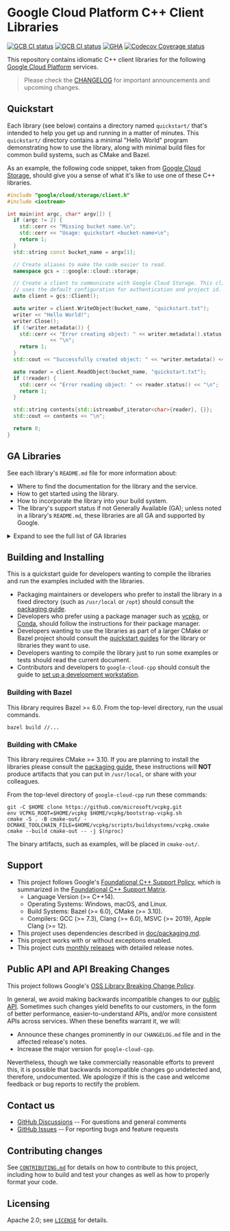# Google Cloud Platform C++ Client Libraries

<!-- This file is automatically generated by ci/test-markdown/generate-readme.sh -->

[![GCB CI status][gcb-clang-tidy-shield]][gcb-clang-tidy-link]
[![GCB CI status][gcb-asan-shield]][gcb-asan-link]
[![GHA][gha-shield]][gha-link]
[![Codecov Coverage status][codecov-shield]][codecov-link]

This repository contains idiomatic C++ client libraries for the following
[Google Cloud Platform](https://cloud.google.com/) services.

> Please check the [CHANGELOG] for important announcements and upcoming changes.

## Quickstart

Each library (see below) contains a directory named `quickstart/` that's
intended to help you get up and running in a matter of minutes. This
`quickstart/` directory contains a minimal "Hello World" program demonstrating
how to use the library, along with minimal build files for common build systems,
such as CMake and Bazel.

As an example, the following code snippet, taken from
[Google Cloud Storage](google/cloud/storage/README.md), should give you a sense
of what it's like to use one of these C++ libraries.

<!-- inject-quickstart-start -->

```cc
#include "google/cloud/storage/client.h"
#include <iostream>

int main(int argc, char* argv[]) {
  if (argc != 2) {
    std::cerr << "Missing bucket name.\n";
    std::cerr << "Usage: quickstart <bucket-name>\n";
    return 1;
  }
  std::string const bucket_name = argv[1];

  // Create aliases to make the code easier to read.
  namespace gcs = ::google::cloud::storage;

  // Create a client to communicate with Google Cloud Storage. This client
  // uses the default configuration for authentication and project id.
  auto client = gcs::Client();

  auto writer = client.WriteObject(bucket_name, "quickstart.txt");
  writer << "Hello World!";
  writer.Close();
  if (!writer.metadata()) {
    std::cerr << "Error creating object: " << writer.metadata().status()
              << "\n";
    return 1;
  }
  std::cout << "Successfully created object: " << *writer.metadata() << "\n";

  auto reader = client.ReadObject(bucket_name, "quickstart.txt");
  if (!reader) {
    std::cerr << "Error reading object: " << reader.status() << "\n";
    return 1;
  }

  std::string contents{std::istreambuf_iterator<char>{reader}, {}};
  std::cout << contents << "\n";

  return 0;
}
```

<!-- inject-quickstart-end -->

## GA Libraries

See each library's `README.md` file for more information about:

- Where to find the documentation for the library and the service.
- How to get started using the library.
- How to incorporate the library into your build system.
- The library's support status if not Generally Available (GA); unless noted in
  a library's `README.md`, these libraries are all GA and supported by Google.

<details>
<summary>Expand to see the full list of GA libraries</summary>

<!-- inject-GA-features-start -->

- [Access Approval API](google/cloud/accessapproval/README.md)
  [\[quickstart\]](google/cloud/accessapproval/quickstart/README.md)
  [\[reference\]](https://cloud.google.com/cpp/docs/reference/accessapproval/latest)
- [Access Context Manager API](google/cloud/accesscontextmanager/README.md)
  [\[quickstart\]](google/cloud/accesscontextmanager/quickstart/README.md)
  [\[reference\]](https://cloud.google.com/cpp/docs/reference/accesscontextmanager/latest)
- [Advisory Notifications API](google/cloud/advisorynotifications/README.md)
  [\[quickstart\]](google/cloud/advisorynotifications/quickstart/README.md)
  [\[reference\]](https://cloud.google.com/cpp/docs/reference/advisorynotifications/latest)
- [Vertex AI API](google/cloud/aiplatform/README.md)
  [\[quickstart\]](google/cloud/aiplatform/quickstart/README.md)
  [\[reference\]](https://cloud.google.com/cpp/docs/reference/aiplatform/latest)
- [AlloyDB API](google/cloud/alloydb/README.md)
  [\[quickstart\]](google/cloud/alloydb/quickstart/README.md)
  [\[reference\]](https://cloud.google.com/cpp/docs/reference/alloydb/latest)
- [API Gateway API](google/cloud/apigateway/README.md)
  [\[quickstart\]](google/cloud/apigateway/quickstart/README.md)
  [\[reference\]](https://cloud.google.com/cpp/docs/reference/apigateway/latest)
- [Apigee Connect API](google/cloud/apigeeconnect/README.md)
  [\[quickstart\]](google/cloud/apigeeconnect/quickstart/README.md)
  [\[reference\]](https://cloud.google.com/cpp/docs/reference/apigeeconnect/latest)
- [API Keys API](google/cloud/apikeys/README.md)
  [\[quickstart\]](google/cloud/apikeys/quickstart/README.md)
  [\[reference\]](https://cloud.google.com/cpp/docs/reference/apikeys/latest)
- [App Engine Admin API](google/cloud/appengine/README.md)
  [\[quickstart\]](google/cloud/appengine/quickstart/README.md)
  [\[reference\]](https://cloud.google.com/cpp/docs/reference/appengine/latest)
- [App Hub API](google/cloud/apphub/README.md)
  [\[quickstart\]](google/cloud/apphub/quickstart/README.md)
  [\[reference\]](https://cloud.google.com/cpp/docs/reference/apphub/latest)
- [Artifact Registry API](google/cloud/artifactregistry/README.md)
  [\[quickstart\]](google/cloud/artifactregistry/quickstart/README.md)
  [\[reference\]](https://cloud.google.com/cpp/docs/reference/artifactregistry/latest)
- [Cloud Asset API](google/cloud/asset/README.md)
  [\[quickstart\]](google/cloud/asset/quickstart/README.md)
  [\[reference\]](https://cloud.google.com/cpp/docs/reference/asset/latest)
- [Assured Workloads API](google/cloud/assuredworkloads/README.md)
  [\[quickstart\]](google/cloud/assuredworkloads/quickstart/README.md)
  [\[reference\]](https://cloud.google.com/cpp/docs/reference/assuredworkloads/latest)
- [Cloud AutoML API](google/cloud/automl/README.md)
  [\[quickstart\]](google/cloud/automl/quickstart/README.md)
  [\[reference\]](https://cloud.google.com/cpp/docs/reference/automl/latest)
- [Backup and DR Service API](google/cloud/backupdr/README.md)
  [\[quickstart\]](google/cloud/backupdr/quickstart/README.md)
  [\[reference\]](https://cloud.google.com/cpp/docs/reference/backupdr/latest)
- [Bare Metal Solution API](google/cloud/baremetalsolution/README.md)
  [\[quickstart\]](google/cloud/baremetalsolution/quickstart/README.md)
  [\[reference\]](https://cloud.google.com/cpp/docs/reference/baremetalsolution/latest)
- [Batch API](google/cloud/batch/README.md)
  [\[quickstart\]](google/cloud/batch/quickstart/README.md)
  [\[reference\]](https://cloud.google.com/cpp/docs/reference/batch/latest)
- [BeyondCorp API](google/cloud/beyondcorp/README.md)
  [\[quickstart\]](google/cloud/beyondcorp/quickstart/README.md)
  [\[reference\]](https://cloud.google.com/cpp/docs/reference/beyondcorp/latest)
- [Google Cloud BigQuery](google/cloud/bigquery/README.md)
  [\[quickstart\]](google/cloud/bigquery/quickstart/README.md)
  [\[reference\]](https://cloud.google.com/cpp/docs/reference/bigquery/latest)
- [Google Cloud Bigtable](google/cloud/bigtable/README.md)
  [\[quickstart\]](google/cloud/bigtable/quickstart/README.md)
  [\[reference\]](https://cloud.google.com/cpp/docs/reference/bigtable/latest)
- [Cloud Billing Budget API](google/cloud/billing/README.md)
  [\[quickstart\]](google/cloud/billing/quickstart/README.md)
  [\[reference\]](https://cloud.google.com/cpp/docs/reference/billing/latest)
- [Binary Authorization API](google/cloud/binaryauthorization/README.md)
  [\[quickstart\]](google/cloud/binaryauthorization/quickstart/README.md)
  [\[reference\]](https://cloud.google.com/cpp/docs/reference/binaryauthorization/latest)
- [Certificate Manager API](google/cloud/certificatemanager/README.md)
  [\[quickstart\]](google/cloud/certificatemanager/quickstart/README.md)
  [\[reference\]](https://cloud.google.com/cpp/docs/reference/certificatemanager/latest)
- [Cloud Channel API](google/cloud/channel/README.md)
  [\[quickstart\]](google/cloud/channel/quickstart/README.md)
  [\[reference\]](https://cloud.google.com/cpp/docs/reference/channel/latest)
- [Cloud Build API](google/cloud/cloudbuild/README.md)
  [\[quickstart\]](google/cloud/cloudbuild/quickstart/README.md)
  [\[reference\]](https://cloud.google.com/cpp/docs/reference/cloudbuild/latest)
- [Cloud Controls Partner API](google/cloud/cloudcontrolspartner/README.md)
  [\[quickstart\]](google/cloud/cloudcontrolspartner/quickstart/README.md)
  [\[reference\]](https://cloud.google.com/cpp/docs/reference/cloudcontrolspartner/latest)
- [Cloud Quotas API](google/cloud/cloudquotas/README.md)
  [\[quickstart\]](google/cloud/cloudquotas/quickstart/README.md)
  [\[reference\]](https://cloud.google.com/cpp/docs/reference/cloudquotas/latest)
- [Cloud Commerce Consumer Procurement API](google/cloud/commerce/README.md)
  [\[quickstart\]](google/cloud/commerce/quickstart/README.md)
  [\[reference\]](https://cloud.google.com/cpp/docs/reference/commerce/latest)
- [Cloud Composer](google/cloud/composer/README.md)
  [\[quickstart\]](google/cloud/composer/quickstart/README.md)
  [\[reference\]](https://cloud.google.com/cpp/docs/reference/composer/latest)
- [Compute Engine API](google/cloud/compute/README.md)
  [\[quickstart\]](google/cloud/compute/quickstart/README.md)
  [\[reference\]](https://cloud.google.com/cpp/docs/reference/compute/latest)
- [Confidential Computing API](google/cloud/confidentialcomputing/README.md)
  [\[quickstart\]](google/cloud/confidentialcomputing/quickstart/README.md)
  [\[reference\]](https://cloud.google.com/cpp/docs/reference/confidentialcomputing/latest)
- [Infrastructure Manager API](google/cloud/config/README.md)
  [\[quickstart\]](google/cloud/config/quickstart/README.md)
  [\[reference\]](https://cloud.google.com/cpp/docs/reference/config/latest)
- [Connectors API](google/cloud/connectors/README.md)
  [\[quickstart\]](google/cloud/connectors/quickstart/README.md)
  [\[reference\]](https://cloud.google.com/cpp/docs/reference/connectors/latest)
- [Contact Center AI Insights API](google/cloud/contactcenterinsights/README.md)
  [\[quickstart\]](google/cloud/contactcenterinsights/quickstart/README.md)
  [\[reference\]](https://cloud.google.com/cpp/docs/reference/contactcenterinsights/latest)
- [Kubernetes Engine API](google/cloud/container/README.md)
  [\[quickstart\]](google/cloud/container/quickstart/README.md)
  [\[reference\]](https://cloud.google.com/cpp/docs/reference/container/latest)
- [Container Analysis API](google/cloud/containeranalysis/README.md)
  [\[quickstart\]](google/cloud/containeranalysis/quickstart/README.md)
  [\[reference\]](https://cloud.google.com/cpp/docs/reference/containeranalysis/latest)
- [Document AI Warehouse API](google/cloud/contentwarehouse/README.md)
  [\[quickstart\]](google/cloud/contentwarehouse/quickstart/README.md)
  [\[reference\]](https://cloud.google.com/cpp/docs/reference/contentwarehouse/latest)
- [Google Cloud Data Catalog API](google/cloud/datacatalog/README.md)
  [\[quickstart\]](google/cloud/datacatalog/quickstart/README.md)
  [\[reference\]](https://cloud.google.com/cpp/docs/reference/datacatalog/latest)
- [Cloud Data Fusion API](google/cloud/datafusion/README.md)
  [\[quickstart\]](google/cloud/datafusion/quickstart/README.md)
  [\[reference\]](https://cloud.google.com/cpp/docs/reference/datafusion/latest)
- [Database Migration API](google/cloud/datamigration/README.md)
  [\[quickstart\]](google/cloud/datamigration/quickstart/README.md)
  [\[reference\]](https://cloud.google.com/cpp/docs/reference/datamigration/latest)
- [Cloud Dataplex API](google/cloud/dataplex/README.md)
  [\[quickstart\]](google/cloud/dataplex/quickstart/README.md)
  [\[reference\]](https://cloud.google.com/cpp/docs/reference/dataplex/latest)
- [Cloud Dataproc API](google/cloud/dataproc/README.md)
  [\[quickstart\]](google/cloud/dataproc/quickstart/README.md)
  [\[reference\]](https://cloud.google.com/cpp/docs/reference/dataproc/latest)
- [Cloud Datastore API](google/cloud/datastore/README.md)
  [\[quickstart\]](google/cloud/datastore/quickstart/README.md)
  [\[reference\]](https://cloud.google.com/cpp/docs/reference/datastore/latest)
- [Datastream API](google/cloud/datastream/README.md)
  [\[quickstart\]](google/cloud/datastream/quickstart/README.md)
  [\[reference\]](https://cloud.google.com/cpp/docs/reference/datastream/latest)
- [Google Cloud Deploy API](google/cloud/deploy/README.md)
  [\[quickstart\]](google/cloud/deploy/quickstart/README.md)
  [\[reference\]](https://cloud.google.com/cpp/docs/reference/deploy/latest)
- [Dialogflow CX API](google/cloud/dialogflow_cx/README.md)
  [\[quickstart\]](google/cloud/dialogflow_cx/quickstart/README.md)
  [\[reference\]](https://cloud.google.com/cpp/docs/reference/dialogflow_cx/latest)
- [Dialogflow ES API](google/cloud/dialogflow_es/README.md)
  [\[quickstart\]](google/cloud/dialogflow_es/quickstart/README.md)
  [\[reference\]](https://cloud.google.com/cpp/docs/reference/dialogflow_es/latest)
- [Discovery Engine API](google/cloud/discoveryengine/README.md)
  [\[quickstart\]](google/cloud/discoveryengine/quickstart/README.md)
  [\[reference\]](https://cloud.google.com/cpp/docs/reference/discoveryengine/latest)
- [Cloud Data Loss Prevention (DLP) API](google/cloud/dlp/README.md)
  [\[quickstart\]](google/cloud/dlp/quickstart/README.md)
  [\[reference\]](https://cloud.google.com/cpp/docs/reference/dlp/latest)
- [Cloud Document AI API](google/cloud/documentai/README.md)
  [\[quickstart\]](google/cloud/documentai/quickstart/README.md)
  [\[reference\]](https://cloud.google.com/cpp/docs/reference/documentai/latest)
- [Cloud Domains API](google/cloud/domains/README.md)
  [\[quickstart\]](google/cloud/domains/quickstart/README.md)
  [\[reference\]](https://cloud.google.com/cpp/docs/reference/domains/latest)
- [Distributed Cloud Edge Container API](google/cloud/edgecontainer/README.md)
  [\[quickstart\]](google/cloud/edgecontainer/quickstart/README.md)
  [\[reference\]](https://cloud.google.com/cpp/docs/reference/edgecontainer/latest)
- [Distributed Cloud Edge Network API](google/cloud/edgenetwork/README.md)
  [\[quickstart\]](google/cloud/edgenetwork/quickstart/README.md)
  [\[reference\]](https://cloud.google.com/cpp/docs/reference/edgenetwork/latest)
- [Essential Contacts API](google/cloud/essentialcontacts/README.md)
  [\[quickstart\]](google/cloud/essentialcontacts/quickstart/README.md)
  [\[reference\]](https://cloud.google.com/cpp/docs/reference/essentialcontacts/latest)
- [Eventarc API](google/cloud/eventarc/README.md)
  [\[quickstart\]](google/cloud/eventarc/quickstart/README.md)
  [\[reference\]](https://cloud.google.com/cpp/docs/reference/eventarc/latest)
- [Cloud Filestore API](google/cloud/filestore/README.md)
  [\[quickstart\]](google/cloud/filestore/quickstart/README.md)
  [\[reference\]](https://cloud.google.com/cpp/docs/reference/filestore/latest)
- [Cloud Functions API](google/cloud/functions/README.md)
  [\[quickstart\]](google/cloud/functions/quickstart/README.md)
  [\[reference\]](https://cloud.google.com/cpp/docs/reference/functions/latest)
- [Backup for GKE API](google/cloud/gkebackup/README.md)
  [\[quickstart\]](google/cloud/gkebackup/quickstart/README.md)
  [\[reference\]](https://cloud.google.com/cpp/docs/reference/gkebackup/latest)
- [GKE Hub](google/cloud/gkehub/README.md)
  [\[quickstart\]](google/cloud/gkehub/quickstart/README.md)
  [\[reference\]](https://cloud.google.com/cpp/docs/reference/gkehub/latest)
- [Anthos Multi-Cloud API](google/cloud/gkemulticloud/README.md)
  [\[quickstart\]](google/cloud/gkemulticloud/quickstart/README.md)
  [\[reference\]](https://cloud.google.com/cpp/docs/reference/gkemulticloud/latest)
- [Google Cloud IAM](google/cloud/iam/README.md)
  [\[quickstart\]](google/cloud/iam/quickstart/README.md)
  [\[reference\]](https://cloud.google.com/cpp/docs/reference/iam/latest)
- [Cloud Identity-Aware Proxy API](google/cloud/iap/README.md)
  [\[quickstart\]](google/cloud/iap/quickstart/README.md)
  [\[reference\]](https://cloud.google.com/cpp/docs/reference/iap/latest)
- [Cloud IDS API](google/cloud/ids/README.md)
  [\[quickstart\]](google/cloud/ids/quickstart/README.md)
  [\[reference\]](https://cloud.google.com/cpp/docs/reference/ids/latest)
- [Cloud Key Management Service (KMS) API](google/cloud/kms/README.md)
  [\[quickstart\]](google/cloud/kms/quickstart/README.md)
  [\[reference\]](https://cloud.google.com/cpp/docs/reference/kms/latest)
- [Cloud Natural Language API](google/cloud/language/README.md)
  [\[quickstart\]](google/cloud/language/quickstart/README.md)
  [\[reference\]](https://cloud.google.com/cpp/docs/reference/language/latest)
- [Google Cloud Logging](google/cloud/logging/README.md)
  [\[quickstart\]](google/cloud/logging/quickstart/README.md)
  [\[reference\]](https://cloud.google.com/cpp/docs/reference/logging/latest)
- [Managed Service for Microsoft Active Directory API](google/cloud/managedidentities/README.md)
  [\[quickstart\]](google/cloud/managedidentities/quickstart/README.md)
  [\[reference\]](https://cloud.google.com/cpp/docs/reference/managedidentities/latest)
- [Cloud Memorystore for Memcached API](google/cloud/memcache/README.md)
  [\[quickstart\]](google/cloud/memcache/quickstart/README.md)
  [\[reference\]](https://cloud.google.com/cpp/docs/reference/memcache/latest)
- [Dataproc Metastore API](google/cloud/metastore/README.md)
  [\[quickstart\]](google/cloud/metastore/quickstart/README.md)
  [\[reference\]](https://cloud.google.com/cpp/docs/reference/metastore/latest)
- [Migration Center API](google/cloud/migrationcenter/README.md)
  [\[quickstart\]](google/cloud/migrationcenter/quickstart/README.md)
  [\[reference\]](https://cloud.google.com/cpp/docs/reference/migrationcenter/latest)
- [Cloud Monitoring API](google/cloud/monitoring/README.md)
  [\[quickstart\]](google/cloud/monitoring/quickstart/README.md)
  [\[reference\]](https://cloud.google.com/cpp/docs/reference/monitoring/latest)
- [NetApp API](google/cloud/netapp/README.md)
  [\[quickstart\]](google/cloud/netapp/quickstart/README.md)
  [\[reference\]](https://cloud.google.com/cpp/docs/reference/netapp/latest)
- [Network Connectivity API](google/cloud/networkconnectivity/README.md)
  [\[quickstart\]](google/cloud/networkconnectivity/quickstart/README.md)
  [\[reference\]](https://cloud.google.com/cpp/docs/reference/networkconnectivity/latest)
- [Network Management API](google/cloud/networkmanagement/README.md)
  [\[quickstart\]](google/cloud/networkmanagement/quickstart/README.md)
  [\[reference\]](https://cloud.google.com/cpp/docs/reference/networkmanagement/latest)
- [Network Security API](google/cloud/networksecurity/README.md)
  [\[quickstart\]](google/cloud/networksecurity/quickstart/README.md)
  [\[reference\]](https://cloud.google.com/cpp/docs/reference/networksecurity/latest)
- [Network Services API](google/cloud/networkservices/README.md)
  [\[quickstart\]](google/cloud/networkservices/quickstart/README.md)
  [\[reference\]](https://cloud.google.com/cpp/docs/reference/networkservices/latest)
- [Notebooks API](google/cloud/notebooks/README.md)
  [\[quickstart\]](google/cloud/notebooks/quickstart/README.md)
  [\[reference\]](https://cloud.google.com/cpp/docs/reference/notebooks/latest)
- [OAuth2 Access Token Generation](google/cloud/oauth2/README.md)
  [\[quickstart\]](google/cloud/oauth2/quickstart/README.md)
  [\[reference\]](https://cloud.google.com/cpp/docs/reference/oauth2/latest)
- [Cloud Optimization API](google/cloud/optimization/README.md)
  [\[quickstart\]](google/cloud/optimization/quickstart/README.md)
  [\[reference\]](https://cloud.google.com/cpp/docs/reference/optimization/latest)
- [Organization Policy API](google/cloud/orgpolicy/README.md)
  [\[quickstart\]](google/cloud/orgpolicy/quickstart/README.md)
  [\[reference\]](https://cloud.google.com/cpp/docs/reference/orgpolicy/latest)
- [OS Config API](google/cloud/osconfig/README.md)
  [\[quickstart\]](google/cloud/osconfig/quickstart/README.md)
  [\[reference\]](https://cloud.google.com/cpp/docs/reference/osconfig/latest)
- [Cloud OS Login API](google/cloud/oslogin/README.md)
  [\[quickstart\]](google/cloud/oslogin/quickstart/README.md)
  [\[reference\]](https://cloud.google.com/cpp/docs/reference/oslogin/latest)
- [Policy Simulator API](google/cloud/policysimulator/README.md)
  [\[quickstart\]](google/cloud/policysimulator/quickstart/README.md)
  [\[reference\]](https://cloud.google.com/cpp/docs/reference/policysimulator/latest)
- [Policy Troubleshooter API](google/cloud/policytroubleshooter/README.md)
  [\[quickstart\]](google/cloud/policytroubleshooter/quickstart/README.md)
  [\[reference\]](https://cloud.google.com/cpp/docs/reference/policytroubleshooter/latest)
- [Certificate Authority API](google/cloud/privateca/README.md)
  [\[quickstart\]](google/cloud/privateca/quickstart/README.md)
  [\[reference\]](https://cloud.google.com/cpp/docs/reference/privateca/latest)
- [Cloud Profiler API](google/cloud/profiler/README.md)
  [\[quickstart\]](google/cloud/profiler/quickstart/README.md)
  [\[reference\]](https://cloud.google.com/cpp/docs/reference/profiler/latest)
- [Google Cloud Pub/Sub](google/cloud/pubsub/README.md)
  [\[quickstart\]](google/cloud/pubsub/quickstart/README.md)
  [\[reference\]](https://cloud.google.com/cpp/docs/reference/pubsub/latest)
- [Rapid Migration Assessment API](google/cloud/rapidmigrationassessment/README.md)
  [\[quickstart\]](google/cloud/rapidmigrationassessment/quickstart/README.md)
  [\[reference\]](https://cloud.google.com/cpp/docs/reference/rapidmigrationassessment/latest)
- [reCAPTCHA Enterprise API](google/cloud/recaptchaenterprise/README.md)
  [\[quickstart\]](google/cloud/recaptchaenterprise/quickstart/README.md)
  [\[reference\]](https://cloud.google.com/cpp/docs/reference/recaptchaenterprise/latest)
- [Recommender](google/cloud/recommender/README.md)
  [\[quickstart\]](google/cloud/recommender/quickstart/README.md)
  [\[reference\]](https://cloud.google.com/cpp/docs/reference/recommender/latest)
- [Google Cloud Memorystore for Redis API](google/cloud/redis/README.md)
  [\[quickstart\]](google/cloud/redis/quickstart/README.md)
  [\[reference\]](https://cloud.google.com/cpp/docs/reference/redis/latest)
- [Cloud Resource Manager API](google/cloud/resourcemanager/README.md)
  [\[quickstart\]](google/cloud/resourcemanager/quickstart/README.md)
  [\[reference\]](https://cloud.google.com/cpp/docs/reference/resourcemanager/latest)
- [Resource Settings API](google/cloud/resourcesettings/README.md)
  [\[quickstart\]](google/cloud/resourcesettings/quickstart/README.md)
  [\[reference\]](https://cloud.google.com/cpp/docs/reference/resourcesettings/latest)
- [Retail API](google/cloud/retail/README.md)
  [\[quickstart\]](google/cloud/retail/quickstart/README.md)
  [\[reference\]](https://cloud.google.com/cpp/docs/reference/retail/latest)
- [Cloud Run Admin API](google/cloud/run/README.md)
  [\[quickstart\]](google/cloud/run/quickstart/README.md)
  [\[reference\]](https://cloud.google.com/cpp/docs/reference/run/latest)
- [Cloud Scheduler API](google/cloud/scheduler/README.md)
  [\[quickstart\]](google/cloud/scheduler/quickstart/README.md)
  [\[reference\]](https://cloud.google.com/cpp/docs/reference/scheduler/latest)
- [Secret Manager API](google/cloud/secretmanager/README.md)
  [\[quickstart\]](google/cloud/secretmanager/quickstart/README.md)
  [\[reference\]](https://cloud.google.com/cpp/docs/reference/secretmanager/latest)
- [Secure Source Manager API](google/cloud/securesourcemanager/README.md)
  [\[quickstart\]](google/cloud/securesourcemanager/quickstart/README.md)
  [\[reference\]](https://cloud.google.com/cpp/docs/reference/securesourcemanager/latest)
- [Security Command Center API](google/cloud/securitycenter/README.md)
  [\[quickstart\]](google/cloud/securitycenter/quickstart/README.md)
  [\[reference\]](https://cloud.google.com/cpp/docs/reference/securitycenter/latest)
- [Security Center Management API](google/cloud/securitycentermanagement/README.md)
  [\[quickstart\]](google/cloud/securitycentermanagement/quickstart/README.md)
  [\[reference\]](https://cloud.google.com/cpp/docs/reference/securitycentermanagement/latest)
- [Service Control API](google/cloud/servicecontrol/README.md)
  [\[quickstart\]](google/cloud/servicecontrol/quickstart/README.md)
  [\[reference\]](https://cloud.google.com/cpp/docs/reference/servicecontrol/latest)
- [Service Directory API](google/cloud/servicedirectory/README.md)
  [\[quickstart\]](google/cloud/servicedirectory/quickstart/README.md)
  [\[reference\]](https://cloud.google.com/cpp/docs/reference/servicedirectory/latest)
- [Service Health API](google/cloud/servicehealth/README.md)
  [\[quickstart\]](google/cloud/servicehealth/quickstart/README.md)
  [\[reference\]](https://cloud.google.com/cpp/docs/reference/servicehealth/latest)
- [Service Management API](google/cloud/servicemanagement/README.md)
  [\[quickstart\]](google/cloud/servicemanagement/quickstart/README.md)
  [\[reference\]](https://cloud.google.com/cpp/docs/reference/servicemanagement/latest)
- [Service Usage API](google/cloud/serviceusage/README.md)
  [\[quickstart\]](google/cloud/serviceusage/quickstart/README.md)
  [\[reference\]](https://cloud.google.com/cpp/docs/reference/serviceusage/latest)
- [Cloud Shell API](google/cloud/shell/README.md)
  [\[quickstart\]](google/cloud/shell/quickstart/README.md)
  [\[reference\]](https://cloud.google.com/cpp/docs/reference/shell/latest)
- [Google Cloud Spanner](google/cloud/spanner/README.md)
  [\[quickstart\]](google/cloud/spanner/quickstart/README.md)
  [\[reference\]](https://cloud.google.com/cpp/docs/reference/spanner/latest)
- [Cloud Speech-to-Text API](google/cloud/speech/README.md)
  [\[quickstart\]](google/cloud/speech/quickstart/README.md)
  [\[reference\]](https://cloud.google.com/cpp/docs/reference/speech/latest)
- [Cloud SQL Admin API](google/cloud/sql/README.md)
  [\[quickstart\]](google/cloud/sql/quickstart/README.md)
  [\[reference\]](https://cloud.google.com/cpp/docs/reference/sql/latest)
- [Google Cloud Storage](google/cloud/storage/README.md)
  [\[quickstart\]](google/cloud/storage/quickstart/README.md)
  [\[reference\]](https://cloud.google.com/cpp/docs/reference/storage/latest)
- [Storage Insights API](google/cloud/storageinsights/README.md)
  [\[quickstart\]](google/cloud/storageinsights/quickstart/README.md)
  [\[reference\]](https://cloud.google.com/cpp/docs/reference/storageinsights/latest)
- [Storage Transfer API](google/cloud/storagetransfer/README.md)
  [\[quickstart\]](google/cloud/storagetransfer/quickstart/README.md)
  [\[reference\]](https://cloud.google.com/cpp/docs/reference/storagetransfer/latest)
- [Google Cloud Support API](google/cloud/support/README.md)
  [\[quickstart\]](google/cloud/support/quickstart/README.md)
  [\[reference\]](https://cloud.google.com/cpp/docs/reference/support/latest)
- [Cloud Talent Solution API](google/cloud/talent/README.md)
  [\[quickstart\]](google/cloud/talent/quickstart/README.md)
  [\[reference\]](https://cloud.google.com/cpp/docs/reference/talent/latest)
- [Cloud Tasks API](google/cloud/tasks/README.md)
  [\[quickstart\]](google/cloud/tasks/quickstart/README.md)
  [\[reference\]](https://cloud.google.com/cpp/docs/reference/tasks/latest)
- [Telco Automation API](google/cloud/telcoautomation/README.md)
  [\[quickstart\]](google/cloud/telcoautomation/quickstart/README.md)
  [\[reference\]](https://cloud.google.com/cpp/docs/reference/telcoautomation/latest)
- [Cloud Text-to-Speech API](google/cloud/texttospeech/README.md)
  [\[quickstart\]](google/cloud/texttospeech/quickstart/README.md)
  [\[reference\]](https://cloud.google.com/cpp/docs/reference/texttospeech/latest)
- [Timeseries Insights API](google/cloud/timeseriesinsights/README.md)
  [\[quickstart\]](google/cloud/timeseriesinsights/quickstart/README.md)
  [\[reference\]](https://cloud.google.com/cpp/docs/reference/timeseriesinsights/latest)
- [Cloud TPU API](google/cloud/tpu/README.md)
  [\[quickstart\]](google/cloud/tpu/quickstart/README.md)
  [\[reference\]](https://cloud.google.com/cpp/docs/reference/tpu/latest)
- [Cloud Trace API](google/cloud/trace/README.md)
  [\[quickstart\]](google/cloud/trace/quickstart/README.md)
  [\[reference\]](https://cloud.google.com/cpp/docs/reference/trace/latest)
- [Cloud Translation API](google/cloud/translate/README.md)
  [\[quickstart\]](google/cloud/translate/quickstart/README.md)
  [\[reference\]](https://cloud.google.com/cpp/docs/reference/translate/latest)
- [Video Services](google/cloud/video/README.md)
  [\[quickstart\]](google/cloud/video/quickstart/README.md)
  [\[reference\]](https://cloud.google.com/cpp/docs/reference/video/latest)
- [Cloud Video Intelligence API](google/cloud/videointelligence/README.md)
  [\[quickstart\]](google/cloud/videointelligence/quickstart/README.md)
  [\[reference\]](https://cloud.google.com/cpp/docs/reference/videointelligence/latest)
- [Cloud Vision API](google/cloud/vision/README.md)
  [\[quickstart\]](google/cloud/vision/quickstart/README.md)
  [\[reference\]](https://cloud.google.com/cpp/docs/reference/vision/latest)
- [VM Migration API](google/cloud/vmmigration/README.md)
  [\[quickstart\]](google/cloud/vmmigration/quickstart/README.md)
  [\[reference\]](https://cloud.google.com/cpp/docs/reference/vmmigration/latest)
- [VMware Engine API](google/cloud/vmwareengine/README.md)
  [\[quickstart\]](google/cloud/vmwareengine/quickstart/README.md)
  [\[reference\]](https://cloud.google.com/cpp/docs/reference/vmwareengine/latest)
- [Serverless VPC Access API](google/cloud/vpcaccess/README.md)
  [\[quickstart\]](google/cloud/vpcaccess/quickstart/README.md)
  [\[reference\]](https://cloud.google.com/cpp/docs/reference/vpcaccess/latest)
- [Web Risk API](google/cloud/webrisk/README.md)
  [\[quickstart\]](google/cloud/webrisk/quickstart/README.md)
  [\[reference\]](https://cloud.google.com/cpp/docs/reference/webrisk/latest)
- [Web Security Scanner API](google/cloud/websecurityscanner/README.md)
  [\[quickstart\]](google/cloud/websecurityscanner/quickstart/README.md)
  [\[reference\]](https://cloud.google.com/cpp/docs/reference/websecurityscanner/latest)
- [Workflow Executions API](google/cloud/workflows/README.md)
  [\[quickstart\]](google/cloud/workflows/quickstart/README.md)
  [\[reference\]](https://cloud.google.com/cpp/docs/reference/workflows/latest)
- [Cloud Workstations API](google/cloud/workstations/README.md)
  [\[quickstart\]](google/cloud/workstations/quickstart/README.md)
  [\[reference\]](https://cloud.google.com/cpp/docs/reference/workstations/latest)

<!-- inject-GA-features-end -->

</details>

## Building and Installing

This is a quickstart guide for developers wanting to compile the libraries and
run the examples included with the libraries.

- Packaging maintainers or developers who prefer to install the library in a
  fixed directory (such as `/usr/local` or `/opt`) should consult the
  [packaging guide](/doc/packaging.md).
- Developers who prefer using a package manager such as
  [vcpkg](https://vcpkg.io), or [Conda](https://conda.io), should follow the
  instructions for their package manager.
- Developers wanting to use the libraries as part of a larger CMake or Bazel
  project should consult the [quickstart guides](#quickstart) for the library or
  libraries they want to use.
- Developers wanting to compile the library just to run some examples or tests
  should read the current document.
- Contributors and developers to `google-cloud-cpp` should consult the guide to
  [set up a development workstation][howto-setup-dev-workstation].

### Building with Bazel

This library requires Bazel >= 6.0. From the top-level directory, run the usual
commands.

```shell
bazel build //...
```

### Building with CMake

This library requires CMake >= 3.10. If you are planning to install the
libraries please consult the [packaging guide](/doc/packaging.md), these
instructions will **NOT** produce artifacts that you can put in `/usr/local`, or
share with your colleagues.

From the top-level directory of `google-cloud-cpp` run these commands:

```shell
git -C $HOME clone https://github.com/microsoft/vcpkg.git
env VCPKG_ROOT=$HOME/vcpkg $HOME/vcpkg/bootstrap-vcpkg.sh
cmake -S . -B cmake-out/ -DCMAKE_TOOLCHAIN_FILE=$HOME/vcpkg/scripts/buildsystems/vcpkg.cmake
cmake --build cmake-out -- -j $(nproc)
```

The binary artifacts, such as examples, will be placed in `cmake-out/`.

## Support

- This project follows Google's
  [Foundational C++ Support Policy][support-policy], which is summarized in the
  [Foundational C++ Support Matrix][support-matrix].
  - Language Version (>= C++14).
  - Operating Systems: Windows, macOS, and Linux.
  - Build Systems: Bazel (>= 6.0), CMake (>= 3.10).
  - Compilers: GCC (>= 7.3), Clang (>= 6.0), MSVC (>= 2019), Apple Clang (>=
    12).
- This project uses dependencies described in
  [doc/packaging.md](https://github.com/googleapis/google-cloud-cpp/blob/main/doc/packaging.md).
- This project works with or without exceptions enabled.
- This project cuts
  [monthly releases](https://github.com/googleapis/google-cloud-cpp/releases)
  with detailed release notes.

## Public API and API Breaking Changes

This project follows Google's [OSS Library Breaking Change Policy].

In general, we avoid making backwards incompatible changes to our
[public API](/doc/public-api.md). Sometimes such changes yield benefits to our
customers, in the form of better performance, easier-to-understand APIs, and/or
more consistent APIs across services. When these benefits warrant it, we will:

- Announce these changes prominently in our `CHANGELOG.md` file and in the
  affected release's notes.
- Increase the major version for `google-cloud-cpp`.

Nevertheless, though we take commercially reasonable efforts to prevent this, it
is possible that backwards incompatible changes go undetected and, therefore,
undocumented. We apologize if this is the case and welcome feedback or bug
reports to rectify the problem.

## Contact us

- [GitHub Discussions] -- For questions and general comments
- [GitHub Issues] -- For reporting bugs and feature requests

## Contributing changes

See [`CONTRIBUTING.md`](/CONTRIBUTING.md) for details on how to contribute to
this project, including how to build and test your changes as well as how to
properly format your code.

## Licensing

Apache 2.0; see [`LICENSE`](/LICENSE) for details.

[changelog]: /CHANGELOG.md
[codecov-link]: https://codecov.io/gh/googleapis/google-cloud-cpp
[codecov-shield]: https://codecov.io/gh/googleapis/google-cloud-cpp/branch/main/graph/badge.svg
[gcb-asan-link]: https://storage.googleapis.com/cloud-cpp-community-publiclogs/badges/google-cloud-cpp/main/asan.html
[gcb-asan-shield]: https://storage.googleapis.com/cloud-cpp-community-publiclogs/badges/google-cloud-cpp/main/asan.svg
[gcb-clang-tidy-link]: https://storage.googleapis.com/cloud-cpp-community-publiclogs/badges/google-cloud-cpp/main/clang-tidy.html
[gcb-clang-tidy-shield]: https://storage.googleapis.com/cloud-cpp-community-publiclogs/badges/google-cloud-cpp/main/clang-tidy.svg
[gha-link]: https://github.com/googleapis/google-cloud-cpp/actions/workflows/test-runner.yml
[gha-shield]: https://github.com/googleapis/google-cloud-cpp/actions/workflows/test-runner.yml/badge.svg
[github discussions]: https://github.com/googleapis/google-cloud-cpp/discussions
[github issues]: https://github.com/googleapis/google-cloud-cpp/issues
[howto-setup-dev-workstation]: /doc/contributor/howto-guide-setup-development-workstation.md
[oss library breaking change policy]: https://opensource.google/documentation/policies/library-breaking-change
[support-matrix]: https://github.com/google/oss-policies-info/blob/main/foundational-cxx-support-matrix.md
[support-policy]: https://opensource.google/documentation/policies/cplusplus-support
